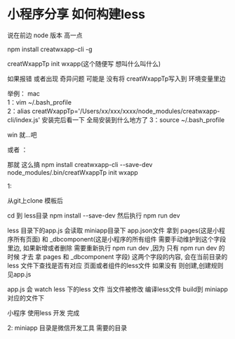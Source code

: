 

# 小程序分享  如何构建less


说在前边
node 版本 高一点

npm install creatwxapp-cli -g

creatWxappTp init wxapp(这个随便写 想叫什么叫什么)

如果报错 或者出现 奇异问题 可能是 没有将 creatWxappTp写入到 环境变量里边 

举例：
mac  
1：vim ~/.bash_profile   
2：alias creatWxappTp='/Users/xx/xxx/xxxx/node_modules/creatwxapp-cli/index.js'  安装完后看一下 全局安装到什么地方了
3：source ~/.bash_profile

win 就...吧

或者 ：

那就 这么搞 npm install creatwxapp-cli --save-dev    node_modules/.bin/creatWxappTp init wxapp

1: 

从git上clone 模板后

cd 到 less目录  npm install --save-dev   然后执行 npm run dev

less 目录下的app.js   会读取 miniapp目录下 app.json文件  拿到 pages(这是小程序所有页面)  和 _dbcomponent(这是小程序的所有组件  需要手动维护到这个字段里边, 如果新增或者删除  需要重新执行 npm run dev  ,因为 只有 npm run dev 的时候 才去 拿 pages 和 _dbcomponent 字段) 这两个字段的内容, 会在当前目录的less 文件下查找是否有对应 页面或者组件的less文件  如果没有 则创建,创建规则 见app.js

app.js 会 watch less 下的less 文件 当文件被修改   编译less文件   build到 miniapp对应的文件下

小程序 使用less 开发 完成
 
2:
miniapp 目录是微信开发工具 需要的目录















